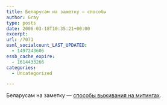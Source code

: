 ```yaml
---
title: Беларусам на заметку — способы
author: Gray
type: posts
date: 2006-03-18T10:35:21+00:00
excerpt:
url: /7071
esml_socialcount_LAST_UPDATED:
  - 1497243606
essb_cache_expire:
  - 1614433266
categories:
  - Uncategorized

---
```








Беларусам на заметку &#8212; <a href="http://inventrice.livejournal.com/122136.html" target="_blank">способы выживания на митингах</a>.